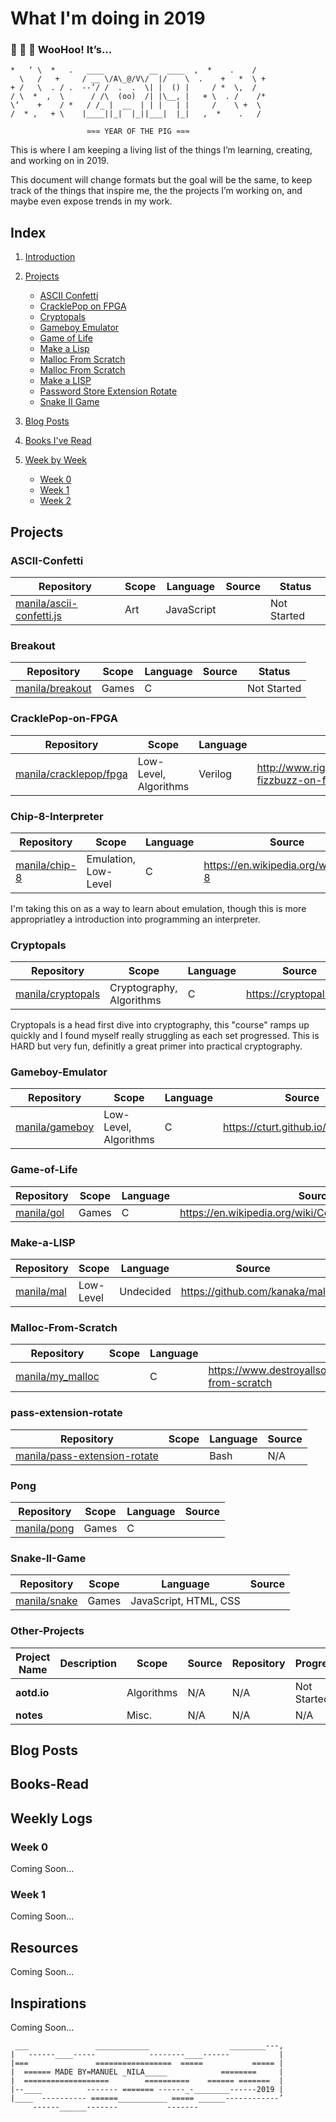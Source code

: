 
# What I'm doing in 2019


### 🎉 🎊 🙌 **WooHoo! It’s...** 
```
*   ‘ \  *   .   ____          __  ____  ,  *    .    /
  \   /   +     / __ \/A\_@/V\/  |/    \  .    +   *  \ +
+ /   \  . / .  --’/ /  .  .  \| |  () |     / *  \,  /
/ \  *  ,  \      / /\  (oo)  /| |\__, |   + \  . /    /*
\‘    +    / *   / /_ |  __  | | |   | |     /    \ +  \
/  * ,   + \    |____||_|  |_||___|  |_|   ,  *    .   /

                 ≃≈≃ YEAR OF THE PIG ≈≃≈
```
This is where I am keeping a living list of the things I’m learning, creating, and working on in 2019.

This document will change formats but the goal will be the same, to keep track of the things that inspire me, the the projects I’m working on, and maybe even expose trends in my work.

## Index

1. [Introduction](#Introduction)

2. [Projects](#Projects)
   * [ASCII Confetti](#ASCII-Confetti)
   * [CracklePop on FPGA](#CracklePop-on-FPGA)
   * [Cryptopals](#Cryptopals)
   * [Gameboy Emulator](#Gameboy-Emulator)
   * [Game of Life](#Game-of-Life)
   * [Make a Lisp](#Make-a-LISP)
   * [Malloc From Scratch](#Malloc-from-Scratch)
   * [Malloc From Scratch](#Malloc-From-Scratch)
   * [Make a LISP](#Make-a-LISP)
   * [Password Store Extension Rotate](#pass-extension-rotate)
   * [Snake II Game](#Snake-II-Game)
3. [Blog Posts](#Blog-Posts)
4. [Books I've Read](#Books-Read)
5. [Week by Week](#Week-by-Week)
   * [Week 0](#Week-0)
   * [Week 1](#Week-1)
   * [Week 2](#Week-2)
   
## Projects

### ASCII-Confetti

| Repository | Scope | Language | Source | Status |
|------------|-------|----------|--------|--------|
| [manila/ascii-confetti.js](https://github.com/manila/ascii-confetti.js) | Art | JavaScript || Not Started |

### Breakout

| Repository | Scope | Language | Source | Status |
|------------|-------|----------|--------|--------|
| [manila/breakout](https://github.com/manila/breakout) | Games | C || Not Started |

### CracklePop-on-FPGA

| Repository | Scope | Language | Source | Status |
|------------|-------|----------|--------|--------|
| [manila/cracklepop/fpga](https://github.com/manila/cracklepop) | Low-Level, Algorithms | Verilog | http://www.righto.com/2018/03/implementing-fizzbuzz-on-fpga.html | Not Started |

### Chip-8-Interpreter

| Repository | Scope | Language | Source | Status |
|------------|-------|----------|--------|--------|
| [manila/chip-8](https://github.com/manila/chip-8) | Emulation, Low-Level | C | https://en.wikipedia.org/wiki/CHIP-8 | Not Started |

I'm taking this on as a way to learn about emulation, though this is more appropriatley a introduction into programming an interpreter. 

### Cryptopals

| Repository | Scope | Language | Source |
|------------|-------|----------|--------|
| [manila/cryptopals](https://github.com/manila/cryptopals) | Cryptography, Algorithms | C | https://cryptopals.com |

Cryptopals is a head first dive into cryptography, this "course" ramps up quickly and I found myself really struggling as each set progressed.  This is HARD but very fun, definitly a great primer into practical cryptography.

### Gameboy-Emulator

| Repository | Scope | Language | Source |
|------------|-------|----------|--------|
| [manila/gameboy](https://github.com/manila/gameboy) | Low-Level, Algorithms | C | https://cturt.github.io/cinoop.html |

### Game-of-Life

| Repository | Scope | Language | Source |
|------------|-------|----------|--------|
| [manila/gol](https://github.com/manila/gol) | Games | C | https://en.wikipedia.org/wiki/Conway%27s_Game_of_Life |

### Make-a-LISP

| Repository | Scope | Language | Source |
|------------|-------|----------|--------|
| [manila/mal](https://github.com/manila/mal) | Low-Level | Undecided | https://github.com/kanaka/mal |

### Malloc-From-Scratch

| Repository | Scope | Language | Source |
|------------|-------|----------|-------|
| [manila/my_malloc](https://github.com/manila/my_malloc) | | C | https://www.destroyallsoftware.com/screencasts/catalog/malloc-from-scratch |

### pass-extension-rotate

| Repository | Scope | Language | Source |
|------------|-------|----------|-------|
| [manila/pass-extension-rotate](https://github.com/manila/pass-extension-rotate) | | Bash | N/A |

### Pong

| Repository | Scope | Language | Source |
|------------|-------|----------|--------|
| [manila/pong](https://github.com/manila/pong) | Games | C ||

### Snake-II-Game

| Repository | Scope | Language | Source |
|------------|-------|----------|--------|
| [manila/snake](https://github.com/manila/snake) | Games | JavaScript, HTML, CSS ||

### Other-Projects
| Project Name | Description | Scope | Source | Repository | Progress | Lang. |
|--------------|-------------|-------|--------|------------|----------|----------|
| **aotd.io** || Algorithms | N/A | N/A | Not Started |
| **notes** || Misc. | N/A | N/A | N/A |

## Blog Posts

## Books-Read

## Weekly Logs

### Week 0
Coming Soon...

### Week 1
Coming Soon...

## Resources

Coming Soon...

## Inspirations

Coming Soon...
```
 ___               ____________                  ________---,
|   ------____-----            --------____------           |
|===               =================  =====           ===== |
|  ====== MADE BY=MANUEL _NILA_____            ========     |
|  ===================        ==========    ====== =======  |
|--____          ------- ======= ------_-________------2019 |
|____  ---------- ======___________ ===== ______------------’
     ------______-------           -------
```
